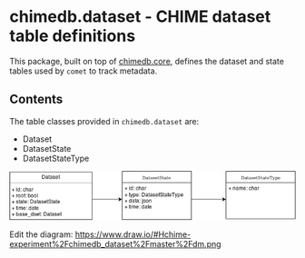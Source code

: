 # chimedb.dataset - CHIME dataset table definitions

This package, built on top of [chimedb.core](https://github.com/chime-experiment/chimedb), defines the
dataset and state tables used by `comet` to track metadata.

## Contents

The table classes provided in `chimedb.dataset` are:
* Dataset
* DatasetState
* DatasetStateType

![Database Schema](dataset.png)

Edit the diagram: https://www.draw.io/#Hchime-experiment%2Fchimedb_dataset%2Fmaster%2Fdm.png
